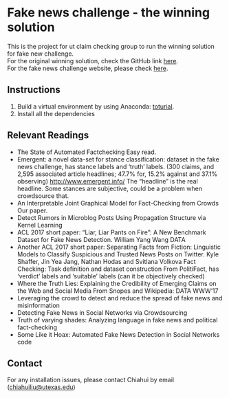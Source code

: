 # Fake news challenge - the winning solution
This is the project for ut claim checking group to run the winning solution for fake new challenge.<br>
For the original winning solution, check the GitHub link [here](https://github.com/Cisco-Talos/fnc-1).<br>
For the fake news challenge website, please check [here](http://www.fakenewschallenge.org/).<br>

## Instructions
1) Build a virtual environment by using Anaconda: [toturial](https://conda.io/docs/user-guide/tasks/manage-environments.html
).
2) Install all the dependencies

## Relevant Readings
- The State of Automated Factchecking Easy read.
- Emergent: a novel data-set for stance classification: dataset in the fake news challenge, has stance labels and ‘truth’ labels. (300 claims,  and 2,595 associated article headlines; 47.7% for, 15.2% against and 37.1% observing) http://www.emergent.info/ The “headline” is the real headline. Some stances are subjective, could be a problem when crowdsource that.
- An Interpretable Joint Graphical Model for Fact-Checking from Crowds Our paper.
- Detect Rumors in Microblog Posts Using Propagation Structure via Kernel Learning
- ACL 2017 short paper: “Liar, Liar Pants on Fire”: A New Benchmark Dataset for Fake News Detection. William Yang Wang DATA
- Another ACL 2017 short paper: Separating Facts from Fiction: Linguistic Models to Classify Suspicious and Trusted News Posts on Twitter. Kyle Shaffer, Jin Yea Jang, Nathan Hodas and Svitlana Volkova
Fact Checking: Task definition and dataset construction From PolitiFact, has ‘verdict’ labels and ‘suitable’ labels (can it be objectively checked)
- Where the Truth Lies: Explaining the Credibility of Emerging Claims on the Web and Social Media From Snopes and Wikipedia: DATA WWW’17
- Leveraging the crowd to detect and reduce the spread of fake news and misinformation
- Detecting Fake News in Social Networks via Crowdsourcing
- Truth of varying shades: Analyzing language in fake news and political fact-checking
- Some Like it Hoax: Automated Fake News Detection in Social Networks code

## Contact
For any installation issues, please contact Chiahui by email (chiahuiliu@utexas.edu)

